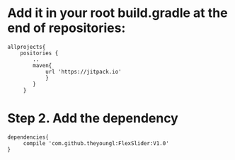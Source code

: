 
# Add it in your root build.gradle at the end of repositories:
    allprojects{
        positories {
            ..
            maven{
                url 'https://jitpack.io'
                }
            }
         }
# Step 2. Add the dependency
    dependencies{
         compile 'com.github.theyoungl:FlexSlider:V1.0'
    }
